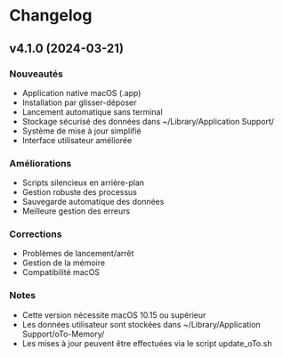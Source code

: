 # Changelog

## v4.1.0 (2024-03-21)

### Nouveautés
- Application native macOS (.app)
- Installation par glisser-déposer
- Lancement automatique sans terminal
- Stockage sécurisé des données dans ~/Library/Application Support/
- Système de mise à jour simplifié
- Interface utilisateur améliorée

### Améliorations
- Scripts silencieux en arrière-plan
- Gestion robuste des processus
- Sauvegarde automatique des données
- Meilleure gestion des erreurs

### Corrections
- Problèmes de lancement/arrêt
- Gestion de la mémoire
- Compatibilité macOS

### Notes
- Cette version nécessite macOS 10.15 ou supérieur
- Les données utilisateur sont stockées dans ~/Library/Application Support/oTo-Memory/
- Les mises à jour peuvent être effectuées via le script update_oTo.sh
